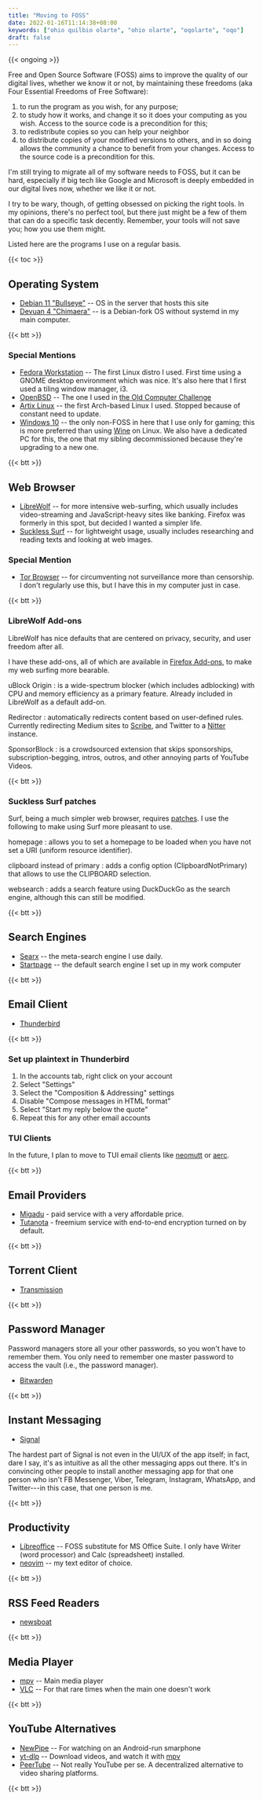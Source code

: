 ```yaml
---
title: "Moving to FOSS"
date: 2022-01-16T11:14:38+08:00
keywords: ["ohio quilbio olarte", "ohio olarte", "oqolarte", "oqo"]
draft: false
---
```

{{< ongoing >}}

Free and Open Source Software (FOSS) aims to improve the quality of our digital lives, whether we know it or not, by maintaining these freedoms (aka Four Essential Freedoms of Free Software):

1. to run the program as you wish, for any purpose;
1. to study how it works, and change it so it does your computing as you wish.
   Access to the source code is a precondition for this;
1. to redistribute copies so you can help your neighbor
1. to distribute copies of your modified versions to others, and in so doing
   allows the community a chance to benefit from your changes. Access to the
   source code is a precondition for this.

I'm still trying to migrate all of my software needs to FOSS,
but it can be hard, especially if big tech like Google and Microsoft
is deeply embedded in our digital lives now,
whether we like it or not.

I try to be wary, though, of getting obsessed on picking the right tools.
In my opinions, there's no perfect tool, but there just might be a few of them
that can do a specific task decently.
Remember, your tools will not save you;
how you use them might.

Listed here are the programs I use on a regular basis.

{{< toc >}}
## Operating System 

- [Debian 11 "Bullseye"](https://www.debian.org/releases/bullseye/) -- OS in the server that
  hosts this site
- [Devuan 4
  "Chimaera"](https://www.devuan.org/os/announce/chimaera-release-announce-2021-10-14) -- is a Debian-fork OS without systemd in my main computer.

{{< btt >}}
### Special Mentions
- [Fedora Workstation](https://getfedora.org/en/workstation/) --
The first Linux distro I used.
First time using a GNOME desktop environment which was nice.
It's also here that I first used a tiling window manager, i3.
- [OpenBSD](https://www.openbsd.org/) -- The one I used in [the Old Computer Challenge](/old-computer)
- [Artix Linux](https://artixlinux.org/) -- the first Arch-based Linux
  I used. Stopped because of constant need to update.
- [Windows 10](https://www.microsoft.com/en-us/software-download/windows10ISO)
  -- the only non-FOSS in here that I use only for gaming;
  this is more preferred than using [Wine](https://www.winehq.org/) on Linux.
We also have a dedicated PC for this, the one that my sibling decommissioned
because they're upgrading to a new one.

{{< btt >}}
## Web Browser

- [LibreWolf](https://librewolf.net) -- for more intensive web-surfing,
which usually includes video-streaming
and JavaScript-heavy sites like banking.
Firefox was formerly in this spot,
but decided I wanted a simpler life.
- [Suckless Surf](https://surf.suckless.org) -- for lightweight usage,
usually includes researching and reading texts and looking at web images.

### Special Mention

- [Tor Browser](https://www.torproject.org) -- for circumventing not
  surveillance more than censorship.
I don't regularly use this,
but I have this in my computer just in case.

{{< btt >}}
### LibreWolf Add-ons
LibreWolf has nice defaults
that are centered on privacy, security, and user freedom after all.

I have these add-ons, all of which are available in [Firefox Add-ons](https://addons.mozilla.org/en-US/firefox/), to make my web surfing more bearable.

uBlock Origin
: is a wide-spectrum blocker
(which includes adblocking)
with CPU and memory efficiency as a primary feature.
Already included in LibreWolf as a default add-on.

Redirector
: automatically redirects content based on user-defined rules.
Currently redirecting Medium sites to [Scribe](https://scribe.rip),
and Twitter to a [Nitter](https://nitter.kavin.rocks) instance.

SponsorBlock
: is a crowdsourced extension that skips sponsorships, subscription-begging, intros, outros, and
other annoying parts of YouTube Videos.

{{< btt >}}
### Suckless Surf patches
Surf, being a much simpler web browser, requires
[patches](https://surf.suckless.org/patches/).
I use the following to make using Surf more pleasant to use.

homepage
: allows you to set a homepage to be loaded when you have not set a
  URI (uniform resource identifier).

clipboard instead of primary
: adds a config option (ClipboardNotPrimary) that allows to use the CLIPBOARD selection.

websearch
: adds a search feature using DuckDuckGo as the search engine,
although this can still be modified.

{{< btt >}}
## Search Engines
- [Searx](https://searx.be/) -- the meta-search engine I use daily.
- [Startpage](https://www.startpage.com/) -- the default search engine I set up
  in my work computer

{{< btt >}}
## Email Client

- [Thunderbird](https://www.thunderbird.net/)

{{< btt >}}
### Set up plaintext in Thunderbird

1. In the accounts tab, right click on your account
1. Select "Settings"
1. Select the "Composition & Addressing" settings
1. Disable "Compose messages in HTML format"
1. Select "Start my reply below the quote"
1. Repeat this for any other email accounts

### TUI Clients

In the future, I plan to move to TUI email clients like
[neomutt](https://neomutt.org) or [aerc](https://aerc-mail.org).

{{< btt >}}
## Email Providers

- [Migadu](https://www.migadu.com/) - paid service with a very affordable price.
- [Tutanota](https://tutanota.com/) - freemium service with end-to-end
  encryption turned on by default.

{{< btt >}}
## Torrent Client

- [Transmission](https://transmissionbt.com/)

{{< btt >}}
## Password Manager

Password managers store all your other passwords, so you won't have to remember
them.
You only need to remember one master password to access the vault (i.e., the
password manager).

- [Bitwarden](https://bitwarden.com/)

{{< btt >}}
## Instant Messaging

- [Signal](https://signal.org/)

The hardest part of Signal is not even in the UI/UX of the app itself;
in fact, dare I say, it's as intuitive as all the other messaging apps out
there.
It's in convincing other people to install another
messaging app for that one person who isn't FB Messenger, Viber, Telegram,
Instagram, WhatsApp,
and Twitter---in this case, that one person is me.

{{< btt >}}
## Productivity
- [Libreoffice](https://www.libreoffice.org/) -- FOSS substitute for MS Office
  Suite. I only have Writer (word
  processor) and Calc (spreadsheet) installed.
- [neovim](https://neovim.io) -- my text editor of choice.

{{< btt >}}
## RSS Feed Readers
- [newsboat](https://newsboat.org/)

{{< btt >}}
## Media Player
- [mpv](https://mpv.io) -- Main media player
- [VLC](https://www.videolan.org/) -- For that rare times when the main one
  doesn't work

{{< btt >}}
## YouTube Alternatives
- [NewPipe](https://newpipe.net/) -- For watching on an Android-run smarphone
- [yt-dlp](https://github.com/yt-dlp/yt-dlp) -- Download videos,
and watch it with [mpv](https://mpv.io)
- [PeerTube](https://joinpeertube.org/) -- Not really YouTube per se.
A decentralized alternative to video sharing platforms.

{{< btt >}}
